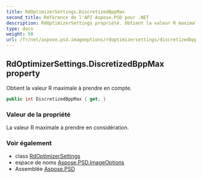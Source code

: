 ```yaml
---
title: RdOptimizerSettings.DiscretizedBppMax
second_title: Référence de l'API Aspose.PSD pour .NET
description: RdOptimizerSettings propriété. Obtient la valeur R maximale à prendre en compte.
type: docs
weight: 50
url: /fr/net/aspose.psd.imageoptions/rdoptimizersettings/discretizedbppmax/
---
```

## RdOptimizerSettings.DiscretizedBppMax property

Obtient la valeur R maximale à prendre en compte.

```csharp
public int DiscretizedBppMax { get; }
```

### Valeur de la propriété

La valeur R maximale à prendre en considération.

### Voir également

* class [RdOptimizerSettings](../)
* espace de noms [Aspose.PSD.ImageOptions](../../rdoptimizersettings/)
* Assemblée [Aspose.PSD](../../../)


